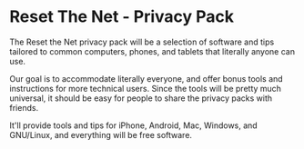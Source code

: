 Reset The Net - Privacy Pack
============================

The Reset the Net privacy pack will be a selection of software and tips tailored to common computers, phones, and tablets that literally anyone can use.

Our goal is to accommodate literally everyone, and offer bonus tools and instructions for more technical users. Since the tools will be pretty much universal, it should be easy for people to share the privacy packs with friends.

It'll provide tools and tips for iPhone, Android, Mac, Windows, and GNU/Linux, and everything will be free software.
